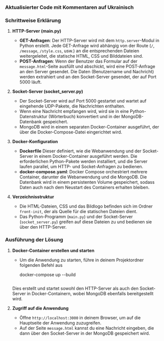 ### Aktualisierter Code mit Kommentaren auf Ukrainisch

### Schrittweise Erklärung

1. **HTTP-Server (main.py)**
   - **GET-Anfragen**: Der HTTP-Server wird mit dem `http.server`-Modul in Python erstellt. Jede GET-Anfrage wird abhängig von der Route (`/`, `/message`, `/style.css`, usw.) an die entsprechenden Dateien weitergeleitet, die statische HTML, CSS und Bilddateien sind.
   - **POST-Anfragen**: Wenn der Benutzer das Formular auf der `message.html`-Seite ausfüllt und abschickt, wird eine POST-Anfrage an den Server gesendet. Die Daten (Benutzername und Nachricht) werden extrahiert und an den Socket-Server gesendet, der auf Port 5000 läuft.

2. **Socket-Server (socket_server.py)**
   - Der Socket-Server wird auf Port 5000 gestartet und wartet auf eingehende UDP-Pakete, die Nachrichten enthalten.
   - Wenn eine Nachricht empfangen wird, wird sie in eine Python-Datenstruktur (Wörterbuch) konvertiert und in der MongoDB-Datenbank gespeichert.
   - MongoDB wird in einem separaten Docker-Container ausgeführt, der über die Docker-Compose-Datei eingerichtet wird.

3. **Docker-Konfiguration**
   - **Dockerfile** Dieser definiert, wie die Webanwendung und der Socket-Server in einem Docker-Container ausgeführt werden. Die erforderlichen Python-Pakete werden installiert, und die Server laufen parallel, um HTTP- und Socket-Anfragen zu bedienen.
   - **docker-compose.yaml**: Docker Compose orchestriert mehrere Container, darunter die Webanwendung und die MongoDB. Die Datenbank wird in einem persistenten Volume gespeichert, sodass Daten auch nach dem Neustart des Containers erhalten bleiben.

4. **Verzeichnisstruktur**
   - Die HTML-Dateien, CSS und das Bildlogo befinden sich im Ordner `front-init`, der als Quelle für die statischen Dateien dient.
   - Das Python-Programm (`main.py`) und der Socket-Server (`socket_server.py`) greifen auf diese Dateien zu und bedienen sie über den HTTP-Server.

### Ausführung der Lösung

1. **Docker-Container erstellen und starten**
   - Um die Anwendung zu starten, führe in deinem Projektordner folgenden Befehl aus
     
     docker-compose up --build
     ```
    Dies erstellt und startet sowohl den HTTP-Server als auch den Socket-Server in Docker-Containern, wobei MongoDB ebenfalls bereitgestellt wird.

2. **Zugriff auf die Anwendung**
   - Öffne `http://localhost:3000` in deinem Browser, um auf die Hauptseite der Anwendung zuzugreifen.
   - Auf der Seite `message.html` kannst du eine Nachricht eingeben, die dann über den Socket-Server in der MongoDB gespeichert wird.


